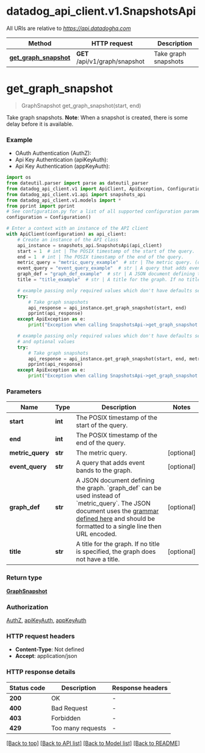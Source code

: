 # datadog_api_client.v1.SnapshotsApi

All URIs are relative to *https://api.datadoghq.com*

| Method                                                       | HTTP request                   | Description          |
| ------------------------------------------------------------ | ------------------------------ | -------------------- |
| [**get_graph_snapshot**](SnapshotsApi.md#get_graph_snapshot) | **GET** /api/v1/graph/snapshot | Take graph snapshots |

# **get_graph_snapshot**

> GraphSnapshot get_graph_snapshot(start, end)

Take graph snapshots.
**Note**: When a snapshot is created, there is some delay before it is available.

### Example

- OAuth Authentication (AuthZ):
- Api Key Authentication (apiKeyAuth):
- Api Key Authentication (appKeyAuth):

```python
import os
from dateutil.parser import parse as dateutil_parser
from datadog_api_client.v1 import ApiClient, ApiException, Configuration
from datadog_api_client.v1.api import snapshots_api
from datadog_api_client.v1.models import *
from pprint import pprint
# See configuration.py for a list of all supported configuration parameters.
configuration = Configuration()

# Enter a context with an instance of the API client
with ApiClient(configuration) as api_client:
    # Create an instance of the API class
    api_instance = snapshots_api.SnapshotsApi(api_client)
    start = 1  # int | The POSIX timestamp of the start of the query.
    end = 1  # int | The POSIX timestamp of the end of the query.
    metric_query = "metric_query_example"  # str | The metric query. (optional)
    event_query = "event_query_example"  # str | A query that adds event bands to the graph. (optional)
    graph_def = "graph_def_example"  # str | A JSON document defining the graph. `graph_def` can be used instead of `metric_query`. The JSON document uses the [grammar defined here](https://docs.datadoghq.com/graphing/graphing_json/#grammar) and should be formatted to a single line then URL encoded. (optional)
    title = "title_example"  # str | A title for the graph. If no title is specified, the graph does not have a title. (optional)

    # example passing only required values which don't have defaults set
    try:
        # Take graph snapshots
        api_response = api_instance.get_graph_snapshot(start, end)
        pprint(api_response)
    except ApiException as e:
        print("Exception when calling SnapshotsApi->get_graph_snapshot: %s\n" % e)

    # example passing only required values which don't have defaults set
    # and optional values
    try:
        # Take graph snapshots
        api_response = api_instance.get_graph_snapshot(start, end, metric_query=metric_query, event_query=event_query, graph_def=graph_def, title=title)
        pprint(api_response)
    except ApiException as e:
        print("Exception when calling SnapshotsApi->get_graph_snapshot: %s\n" % e)
```

### Parameters

| Name             | Type    | Description                                                                                                                                                                                                                                                                         | Notes      |
| ---------------- | ------- | ----------------------------------------------------------------------------------------------------------------------------------------------------------------------------------------------------------------------------------------------------------------------------------- | ---------- |
| **start**        | **int** | The POSIX timestamp of the start of the query.                                                                                                                                                                                                                                      |
| **end**          | **int** | The POSIX timestamp of the end of the query.                                                                                                                                                                                                                                        |
| **metric_query** | **str** | The metric query.                                                                                                                                                                                                                                                                   | [optional] |
| **event_query**  | **str** | A query that adds event bands to the graph.                                                                                                                                                                                                                                         | [optional] |
| **graph_def**    | **str** | A JSON document defining the graph. &#x60;graph_def&#x60; can be used instead of &#x60;metric_query&#x60;. The JSON document uses the [grammar defined here](https://docs.datadoghq.com/graphing/graphing_json/#grammar) and should be formatted to a single line then URL encoded. | [optional] |
| **title**        | **str** | A title for the graph. If no title is specified, the graph does not have a title.                                                                                                                                                                                                   | [optional] |

### Return type

[**GraphSnapshot**](GraphSnapshot.md)

### Authorization

[AuthZ](README.md#AuthZ), [apiKeyAuth](README.md#apiKeyAuth), [appKeyAuth](README.md#appKeyAuth)

### HTTP request headers

- **Content-Type**: Not defined
- **Accept**: application/json

### HTTP response details

| Status code | Description       | Response headers |
| ----------- | ----------------- | ---------------- |
| **200**     | OK                | -                |
| **400**     | Bad Request       | -                |
| **403**     | Forbidden         | -                |
| **429**     | Too many requests | -                |

[[Back to top]](#) [[Back to API list]](README.md#documentation-for-api-endpoints) [[Back to Model list]](README.md#documentation-for-models) [[Back to README]](README.md)
